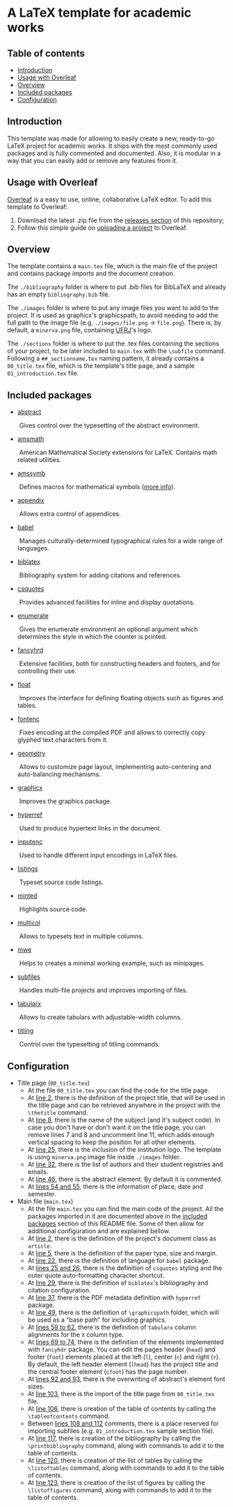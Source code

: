 # A LaTeX template for academic works

## Table of contents

- [Introduction](#introduction)
- [Usage with Overleaf](#usage)
- [Overview](#overview)
- [Included packages](#packages)
- [Configuration](#config)

<h2 id="introduction"> Introduction </h2>

This template was made for allowing to easily create a new, ready-to-go LaTeX project for academic works. It ships with the most commonly used packages and is fully commented and documented. Also, it is modular in a way that you can easily add or remove any features from it.

<h2 id="usage"> Usage with Overleaf </h2>

[Overleaf](https://www.overleaf.com/) is a easy to use, online, collaborative LaTeX editor. To add this template to Overleaf:

1) Download the latest .zip file from the [releases section](https://github.com/pedroboechat/template-latex-works/releases) of this repository;
2) Follow this simple guide on [uploading a project](https://www.overleaf.com/learn/how-to/Uploading_a_project) to Overleaf.

<h2 id="overview"> Overview </h2>

The template contains a `main.tex` file, which is the main file of the project and contains package imports and the document creation.

The `./bibliography` folder is where to put .bib files for BibLaTeX and already has an empty `bibliography.bib` file.

The `./images` folder is where to put any image files you want to add to the project. It is used as graphicx's graphicspath, to avoid needing to add the full path to the image file (e.g. `./images/file.png` → `file.png`). There is, by default, a `minerva.png` file, containing [UFRJ](https://ufrj.br/)'s logo.

The `./sections` folder is where to put the .tex files containing the sections of your project, to be later included to `main.tex` with the `\subfile` command. Following a `##_sectionname.tex` naming pattern, it already contains a `00_title.tex` file, which is the template's title page, and a  sample `01_introduction.tex` file.

<h2 id="packages"> Included packages </h2>

- [abstract](https://ctan.org/pkg/abstract)

  ​	Gives control over the typesetting of the abstract environment.

- [amsmath](https://ctan.org/pkg/amsmath)

  ​	American Mathematical Society extensions for LaTeX. Contains math related utilities.

- [amssymb](https://ctan.org/pkg/amsmath)

  ​	Defines macros for mathematical symbols ([more info](http://milde.users.sourceforge.net/LUCR/Math/mathpackages/amssymb-symbols.pdf)).

- [appendix](https://ctan.org/pkg/appendix)

  ​	Allows extra control of appendices.

- [babel](https://ctan.org/pkg/babel)

  ​	Manages culturally-determined typographical rules for a wide range of languages.

- [biblatex](https://ctan.org/pkg/biblatex)

  ​	Bibliography system for adding citations and references.

- [csquotes](https://www.ctan.org/pkg/csquotes)

  ​	Provides advanced facilities for inline and display quotations.

- [enumerate](https://www.ctan.org/pkg/enumerate)

  ​	Gives the enumerate environment an optional argument which determines the style in which the counter is printed.

- [fancyhrd]()

  ​	Extensive facilities, both for constructing headers and footers, and for controlling their use.

- [float](https://www.ctan.org/pkg/float)

  ​	Improves the interface for defining floating objects such as figures and tables.

- [fontenc](https://ctan.org/pkg/fontenc)

  ​	Fixes encoding at the compiled PDF and allows to correctly copy glyphed text characters from it.

- [geometry](https://ctan.org/pkg/geometry)

  ​	Allows to customize page layout, implementing auto-centering and auto-balancing mechanisms.

- [graphicx](https://ctan.org/pkg/graphicx)

  ​	Improves the graphics package.

- [hyperref](https://ctan.org/pkg/hyperref)

  ​	Used to produce hypertext links in the document.

- [inputenc](https://ctan.org/pkg/inputenc)

  ​	Used to handle different input encodings in LaTeX files.

- [listings](https://ctan.org/pkg/listings)

  ​	Typeset source code listings.

- [minted](https://ctan.org/pkg/minted)

  ​	Highlights source code.

- [multicol](https://www.ctan.org/pkg/multicol)

  ​	Allows to typesets text in multiple columns.

- [mwe](https://www.ctan.org/pkg/mwe)

  ​	Helps to creates a minimal working example, such as minipages.

- [subfiles](https://www.ctan.org/pkg/subfiles)

  ​	Handles multi-file projects and improves importing of files.

- [tabularx](https://ctan.org/pkg/tabularx)

  ​	Allows to create tabulars with adjustable-width columns.

- [titling](https://www.ctan.org/pkg/titling)

  ​	Control over the typesetting of titling commands.

<h2 id="config"> Configuration </h2>

- Title page (`00_title.tex`)
  - At the file `00_title.tex` you can find the code for the title page.
  - At [line 2](https://github.com/pedroboechat/template-latex-works/blob/main/sections/00_title.tex#L2), there is the definition of the project title, that will be used in the title page and can be retrieved anywhere in the project with the `\thetitle` command.
  - At [line 8](https://github.com/pedroboechat/template-latex-works/blob/main/sections/00_title.tex#L8), there is the name of the subject (and it's subject code). In case you don't have or don't want it on the title page, you can remove lines 7 and 8 and uncomment line 11, which adds enough vertical spacing to keep the position for all other elements.
  - At [line 25](https://github.com/pedroboechat/template-latex-works/blob/main/sections/00_title.tex#L25), there is the inclusion of the institution logo. The template is using `minerva.png` image file inside `./images` folder.
  - At [line 32](https://github.com/pedroboechat/template-latex-works/blob/main/sections/00_title.tex#L32), there is the list of authors and their student registries and emails.
  - At [line 46](https://github.com/pedroboechat/template-latex-works/blob/main/sections/00_title.tex#L46), there is the abstract element. By default it is commented.
  - At [lines 54 and 55](https://github.com/pedroboechat/template-latex-works/blob/main/sections/00_title.tex#L54-L55), there is the information of place, date and semester.
- Main file (`main.tex`)
  - At the file `main.tex` you can find the main code of the project. All the packages imported in it are documented above in the [included packages](#packages) section of this README file. Some of then allow for additional configuration and are explained bellow.
  - At [line 2](https://github.com/pedroboechat/template-latex-works/blob/main/main.tex#L2), there is the definition of the project's document class as `article`.
  - At [line 5](https://github.com/pedroboechat/template-latex-works/blob/main/main.tex#L5), there is the definition of the paper type, size and margin.
  - At [line 22](https://github.com/pedroboechat/template-latex-works/blob/main/main.tex#L22), there is the definition of language for `babel` package.
  - At [lines 25 and 26](https://github.com/pedroboechat/template-latex-works/blob/main/main.tex#L25-L26), there is the definition of `csquotes` styling and the outer quote auto-formatting character shortcut.
  - At [line 29](https://github.com/pedroboechat/template-latex-works/blob/main/main.tex#L29), there is the definition of `biblatex`'s bibliography and citation configuration.
  - At [line 37](https://github.com/pedroboechat/template-latex-works/blob/main/main.tex#L37), there is the PDF metadata definition with `hyperref` package.
  - At [line 49](https://github.com/pedroboechat/template-latex-works/blob/main/main.tex#L49), there is the definition of `\graphicspath` folder, which will be used as a "base path" for including graphics.
  - At [lines 59 to 62](https://github.com/pedroboechat/template-latex-works/blob/main/main.tex#L59-L62), there is the definition of `tabularx` column alignments for the `X` column type.
  - At [lines 69 to 74](https://github.com/pedroboechat/template-latex-works/blob/main/main.tex#L69-L74), there is the definition of the elements implemented with `fancyhdr` package. You can edit the pages header (`head`) and footer (`foot`) elements placed at the left (`l`), center (`c`) and right (`r`). By default, the left header element (`lhead`) has the project title and the central footer element (`cfoot`) has the page number.
  - At [lines 92 and 93](https://github.com/pedroboechat/template-latex-works/blob/main/main.tex#L92-L93), there is the overwriting of abstract's element font sizes.
  - At [line 103](https://github.com/pedroboechat/template-latex-works/blob/main/main.tex#L103), there is the import of the title page from `00_title.tex` file.
  - At [line 106](https://github.com/pedroboechat/template-latex-works/blob/main/main.tex#L106), there is creation of the table of contents by calling the `\tableofcontents` command.
  - Between [lines 108 and 112](https://github.com/pedroboechat/template-latex-works/blob/main/main.tex#L98-L102) comments, there is a place reserved for importing subfiles (e.g. `01_introduction.tex` sample section file).
  - At [line 117](https://github.com/pedroboechat/template-latex-works/blob/main/main.tex#L117), there is creation of the bibliography by calling the `\printbibliography` command, along with commands to add it to the table of contents.
  - At [line 120](https://github.com/pedroboechat/template-latex-works/blob/main/main.tex#L120), there is creation of the list of tables by calling the `\listoftables` command, along with commands to add it to the table of contents.
  - At [line 123](https://github.com/pedroboechat/template-latex-works/blob/main/main.tex#L123), there is creation of the list of figures by calling the `\listoffigures` command, along with commands to add it to the table of contents.